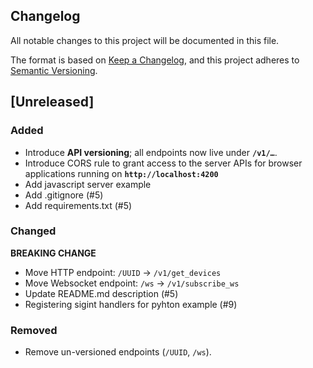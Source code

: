## Changelog 

All notable changes to this project will be documented in this file.

The format is based on [Keep a Changelog](https://keepachangelog.com/en/1.1.0/),
and this project adheres to [Semantic Versioning](https://semver.org/spec/v2.0.0.html).

## [Unreleased]

### Added
- Introduce **API versioning**; all endpoints now live under **`/v1/…`**.
- Introduce CORS rule to grant access to the server APIs for browser applications running on **`http://localhost:4200`** 
- Add javascript server example 
- Add .gitignore (#5)
- Add requirements.txt (#5)

### Changed
**BREAKING CHANGE**  
  - Move HTTP endpoint: `/UUID` → `/v1/get_devices`  
  - Move Websocket endpoint: `/ws` → `/v1/subscribe_ws`
  - Update README.md description (#5)
  - Registering sigint handlers for pyhton example (#9)

### Removed
- Remove un-versioned endpoints (`/UUID`, `/ws`).